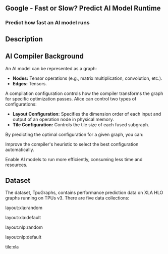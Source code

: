 

## Google - Fast or Slow? Predict AI Model Runtime

### Predict how fast an AI model runs

## Description

## AI Compiler Background

An AI model can be represented as a graph:

  - **Nodes:** Tensor operations (e.g., matrix multiplication, convolution, etc.).
  - **Edges:** Tensors.


A compilation configuration controls how the compiler transforms the graph for specific optimization passes. Alice can control two types of configurations:

  - **Layout Configuration:** Specifies the dimension order of each input and output of an operation node in physical memory.
  - **Tile Configuration:** Controls the tile size of each fused subgraph.


By predicting the optimal configuration for a given graph, you can:

Improve the compiler's heuristic to select the best configuration automatically.

Enable AI models to run more efficiently, consuming less time and resources.

## Dataset

The dataset, TpuGraphs, contains performance prediction data on XLA HLO graphs running on TPUs v3. There are five data collections:

layout:xla:random

layout:xla:default

layout:nlp:random

layout:nlp:default

tile:xla
